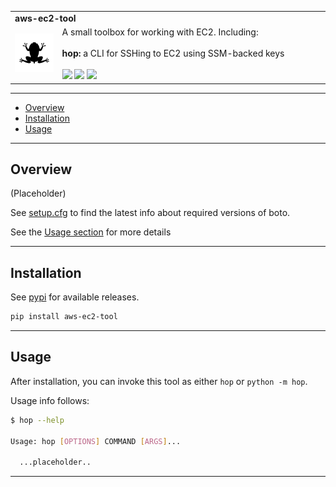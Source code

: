 <table width=100%>
  <tr>
    <td colspan=2><strong>
    aws-ec2-tool
      </strong>&nbsp;&nbsp;&nbsp;&nbsp;
    </td>
  </tr>
  <tr>
    <td width=15%><img src=https://raw.githubusercontent.com/Robot-Wranglers/aws-ec2-tool/master/img/icon.png style="width:150px"></td>
    <td>
        A small toolbox for working with EC2.  Including:<br/><br/>
          <strong>hop:</strong> a CLI for SSHing to EC2 using SSM-backed keys
    <br/><br/>
    <a href=https://pypi.python.org/pypi/aws-ec2-tool/><img src="https://img.shields.io/pypi/l/aws-ec2-tool.svg"></a>
    <a href=https://pypi.python.org/pypi/aws-ec2-tool/><img src="https://badge.fury.io/py/aws-ec2-tool.svg"></a>
    <a href="https://github.com/Robot-Wranglers/aws-ec2-tool/actions/workflows/python-test.yml"><img src="https://github.com/Robot-Wranglers/aws-ec2-tool/actions/workflows/python-test.yml/badge.svg"></a>
    </td>
  </tr>
</table>

---------------------------------------------------------------------------------

<div class="toc">
<ul>
<li><a href="#overview">Overview</a></li>
<li><a href="#installation">Installation</a></li>
<li><a href="#usage">Usage</a></li>
</ul>
</div>


---------------------------------------------------------------------------------

## Overview

(Placeholder)

See [setup.cfg](setup.cfg) to find the latest info about required versions of boto.

See the [Usage section](#usage) for more details

---------------------------------------------------------------------------------

## Installation

See [pypi](https://pypi.org/project/aws-ec2-tool/) for available releases.

```bash
pip install aws-ec2-tool
```

---------------------------------------------------------------------------------

## Usage

After installation, you can invoke this tool as either `hop` or `python -m hop`.

Usage info follows:

```bash
$ hop --help

Usage: hop [OPTIONS] COMMAND [ARGS]...

  ...placeholder..
```

---------------------------------------------------------------------------------
